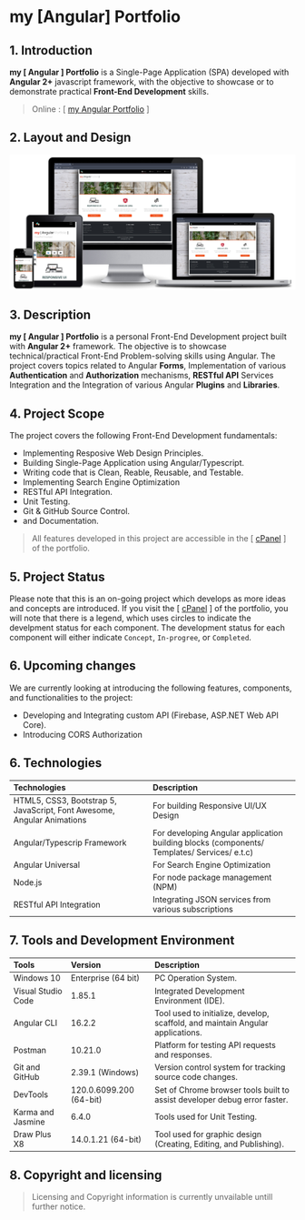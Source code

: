 
# my [Angular] Portfolio


## 1. Introduction
**my [ Angular ] Portfolio** is a Single-Page Application (SPA) developed with **Angular 2+** javascript framework, with the objective to showcase or to demonstrate practical __Front-End Development__ skills.

> Online :  [  [my Angular Portfolio](https://myrecentprojects.co.za/ "my [ Angular Portfolio ]") ]

## 2. Layout and Design

![Alt text](app.jpg)

## 3. Description

__my [ Angular ] Portfolio__ is a personal Front-End Development project built with **Angular 2+** framework. The objective is to showcase technical/practical Front-End Problem-solving skills using Angular. The project covers topics related to Angular **Forms**, Implementation of various **Authentication** and **Authorization** mechanisms, **RESTful API** Services Integration and the  Integration of various Angular **Plugins** and **Libraries**.

## 4. Project Scope

The project covers the following Front-End Development fundamentals:

- Implementing Resposive Web Design Principles.
- Building Single-Page Application using Angular/Typescript.
- Writing code that is Clean, Reable, Reusable, and Testable.
- Implementing Search Engine Optimization
- RESTful API Integration.
- Unit Testing.
- Git & GitHub Source Control.
- and Documentation.


> All features developed in this project are accessible in the [ [cPanel](https://myrecentprojects.co.za/cpanel/ "Portfolio cPanel") ]  of the portfolio.

## 5. Project Status

Please note that this is an on-going project which develops as more ideas and concepts are introduced. If you visit the [ [cPanel](https://myrecentprojects.co.za/cpanel/ "Portfolio cPanel") ]  of the portfolio, you will note that there is a legend, which uses circles to indicate the develpment status for each component. The development status for each component will either indicate `Concept`, `In-progree`, or `Completed`.

## 6. Upcoming changes

We are currently looking at introducing the following features, components, and functionalities to the project:

- Developing and Integrating custom API (Firebase, ASP.NET Web API Core).
- Introducing CORS Authorization


## 6. Technologies

| Technologies                                        | Description 
|:--                                                  |:---
| HTML5, CSS3, Bootstrap 5, JavaScript, Font Awesome, Angular Animations      | For building Responsive UI/UX Design  |
| Angular/Typescrip Framework      | For developing Angular application building blocks (components/ Templates/ Services/ e.t.c)  |
| Angular Universal     | For Search Engine Optimization  |
| Node.js     | For node package management (NPM)  |
| RESTful API Integration     | Integrating JSON services from various subscriptions |

## 7. Tools and Development Environment

| Tools                              | Version                   | Description 
|:--                                |:---                       |:---
| Windows 10                        | Enterprise (64 bit)       | PC Operation System.  |
| Visual Studio Code                | 1.85.1                    | Integrated Development Environment (IDE).|
| Angular CLI                       | 16.2.2                    | Tool used to initialize, develop, scaffold, and maintain Angular applications.|
| Postman                           | 10.21.0                   | Platform for testing API requests and responses. |
| Git and GitHub                    | 2.39.1 (Windows)          | Version control system for tracking source code changes. |
| DevTools                          | 120.0.6099.200 (64-bit)   | Set of Chrome browser tools built to assist developer debug error faster. |
| Karma and Jasmine                 | 6.4.0                     | Tools used for Unit Testing. |
| Draw Plus X8                      | 14.0.1.21 (64-bit)        | Tool used for graphic design (Creating, Editing, and Publishing). |

## 8. Copyright and licensing

> Licensing and Copyright information is currently unvailable untill further notice.